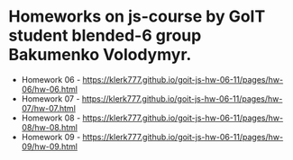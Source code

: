 
# Homeworks on js-course by GoIT student blended-6 group Bakumenko Volodymyr. 
- Homework 06 - https://klerk777.github.io/goit-js-hw-06-11/pages/hw-06/hw-06.html 
- Homework 07 - https://klerk777.github.io/goit-js-hw-06-11/pages/hw-07/hw-07.html 
- Homework 08 - https://klerk777.github.io/goit-js-hw-06-11/pages/hw-08/hw-08.html 
- Homework 09 - https://klerk777.github.io/goit-js-hw-06-11/pages/hw-09/hw-09.html 
